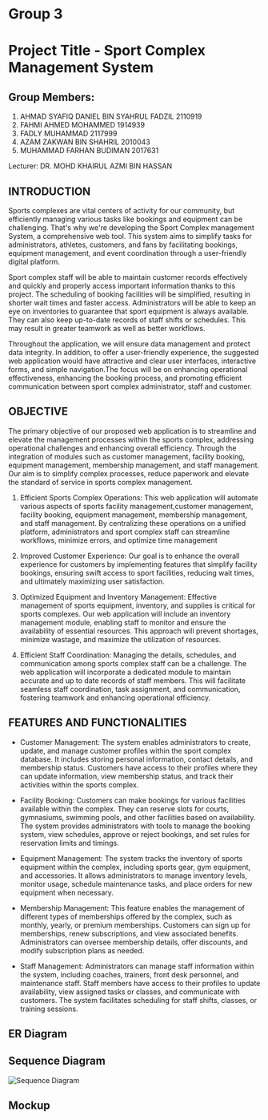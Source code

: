 # Group 3
# Project Title - Sport Complex Management System
## Group Members:
1. AHMAD SYAFIQ DANIEL BIN SYAHRUL FADZIL 2110919
2. FAHMI AHMED MOHAMMED 1914939
3. FADLY MUHAMMAD 2117999
4. AZAM ZAKWAN BIN SHAHRIL 2010043
5. MUHAMMAD FARHAN BUDIMAN 2017631



Lecturer: DR. MOHD KHAIRUL AZMI BIN HASSAN


## INTRODUCTION
   Sports complexes are vital centers of activity for our community, but efficiently managing various tasks like bookings and equipment can be challenging. That's why we're developing the Sport Complex management System, a comprehensive web tool. This system aims to simplify tasks for administrators, athletes, customers, and fans by facilitating bookings, equipment management, and event coordination through a user-friendly digital platform.

Sport complex staff will be able to maintain customer records effectively and quickly and properly access important information thanks to this project. The scheduling of booking facilities will be simplified, resulting in shorter wait times and faster access. Administrators will be able to keep an eye on inventories to guarantee that sport equipment is always available. They can also keep up-to-date records of staff shifts or schedules. This may result in greater teamwork as well as better workflows.

Throughout the application, we will ensure data management and protect data integrity. In addition, to offer a user-friendly experience, the suggested web application would have attractive and clear user interfaces, interactive forms, and simple navigation.The focus will be on enhancing operational effectiveness, enhancing the booking process, and promoting efficient communication between sport complex administrator, staff and customer.

## OBJECTIVE
The primary objective of our proposed web application is to streamline and elevate the management processes within the sports complex, addressing operational challenges and enhancing overall efficiency. Through the integration of modules such as customer management, facility booking, equipment management, membership management, and staff management. Our aim is to simplify complex processes, reduce paperwork and elevate the standard of service in sports complex management.

   1. Efficient Sports Complex Operations: This web application will automate various aspects of sports facility management,customer management, facility booking, equipment 
          management, membership management, and staff management. By centralizing these operations on a unified platform, administrators and sport complex staff can streamline 
          workflows, minimize errors, and optimize time management

   2. Improved Customer Experience: Our goal is to enhance the overall experience for customers by implementing features that simplify facility bookings, ensuring swift access to 
          sport facilities, reducing wait times, and ultimately maximizing user satisfaction.

   3. Optimized Equipment and Inventory Management: Effective management of sports equipment, inventory, and supplies is critical for sports complexes. Our web application will 
          include an inventory management module, enabling staff to monitor and ensure the availability of essential resources. This approach will prevent shortages, minimize wastage, 
          and maximize the utilization of resources.

   4. Efficient Staff Coordination: Managing the details, schedules, and communication among sports complex staff can be a challenge. The web application will incorporate a dedicated 
          module to maintain accurate and up to date records of staff members. This will facilitate seamless staff coordination, task assignment, and communication, fostering teamwork 
          and enhancing operational efficiency.



## FEATURES AND FUNCTIONALITIES

- Customer Management:
The system enables administrators to create, update, and manage customer profiles within the sport complex database. It includes storing personal information, contact details, and membership status. Customers have access to their profiles where they can update information, view membership status, and track their activities within the sports complex.

- Facility Booking:
Customers can make bookings for various facilities available within the complex. They can reserve slots for courts, gymnasiums, swimming pools, and other facilities based on availability. The system provides administrators with tools to manage the booking system, view schedules, approve or reject bookings, and set rules for reservation limits and timings.

- Equipment Management:
The system tracks the inventory of sports equipment within the complex, including sports gear, gym equipment, and accessories. It allows administrators to manage inventory levels, monitor usage, schedule maintenance tasks, and place orders for new equipment when necessary.

- Membership Management:
This feature enables the management of different types of memberships offered by the complex, such as monthly, yearly, or premium memberships. Customers can sign up for memberships, renew subscriptions, and view associated benefits. Administrators can oversee membership details, offer discounts, and modify subscription plans as needed.

- Staff Management:
Administrators can manage staff information within the system, including coaches, trainers, front desk personnel, and maintenance staff. Staff members have access to their profiles to update availability, view assigned tasks or classes, and communicate with customers. The system facilitates scheduling for staff shifts, classes, or training sessions.



## ER Diagram

## Sequence Diagram
![Sequence Diagram](https://github.com/AubaJR23/Sport-Complex-Management-System/assets/107748397/283d2929-2d4f-447e-a30c-599f98c9db0f)

## Mockup

